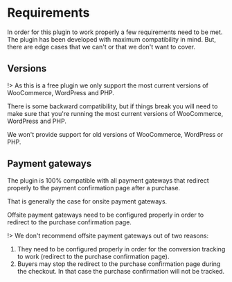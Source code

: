# Requirements

In order for this plugin to work properly a few requirements need to be met. The plugin has been developed with maximum compatibility in mind. But, there are edge cases that we can't or that we don't want to cover. 

## Versions 

!> As this is a free plugin we only support the most current versions of WooCommerce, WordPress and PHP. 

There is some backward compatibility, but if things break you will need to  make sure that you're running the most current versions of WooCommerce, WordPress and PHP. 

We won't provide support for old versions of WooCommerce, WordPress or PHP.

## Payment gateways

The plugin is 100% compatible with all payment gateways that redirect properly to the payment confirmation page after a purchase. 

That is generally the case for onsite payment gateways. 

Offsite payment gateways need to be configured properly in order to redirect to the purchase confirmation page. 

!> We don't recommend offsite payment gateways out of two reasons:

1. They need to be configured properly in order for the conversion tracking to work  (redirect to the purchase confirmation page).
2. Buyers may stop the redirect to the purchase confirmation page during the checkout. In that case the purchase confirmation will not be tracked. 
